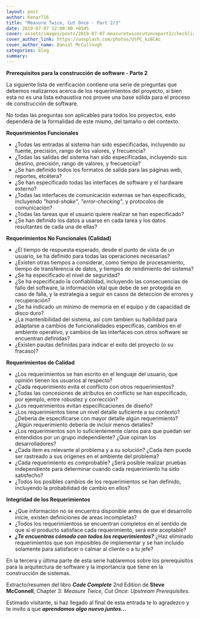 ```yaml
---
layout: post
author: Kenar716
title: "Measure Twice, Cut Once - Part 2/3"
date: 2019-07-07 12:00:00 +0545
cover: assets/images/posts/2019-07-07-measuretwicecutoncepart2/checklist-requirements.jpg
cover_author_link: https://unsplash.com/photos/UtPC_kz8CAc
cover_author_name: Daniel McCullough
categories: blog
summary:
---
```

**Prerequisitos para la construcción de software - Parte 2**

La siguiente lista de verificación contiene una serie de preguntas que debemos realizarnos acerca de los requerimientos del proyecto, si bien esta no es una lista exhaustiva nos provee una base sólida para el proceso de construcción de software.

No todas las preguntas son aplicables para todos los proyectos, esto dependerá de la formalidad de este mismo, del tamaño o del contexto.

**Requerimientos Funcionales**
- ¿Todas las entradas al sistema han sido especificadas, incluyendo su fuente, precisión, rango de los valores, y frecuencia?
- ¿Todas las salidas del sistema han sido especificadas, incluyendo sus destino, precisión, rango de valores, y frecuenciia?
- ¿Se han definido todos los formatos de salida para las páginas web, reportes, etcétera?
- ¿Se han especificado todas las interfaces de software y el hardware externo?
- ¿Todas las interfaces de comunicación externas se han especificado, incluyendo _"hand-shake"_, _"error-checking"_, y protocolos de comunicación?
- ¿Todas las tareas que el usuario quiere realizar se han especificado?
- ¿Se han definido los datos a usarse en cada tarea y los datos resultantes de cada una de ellas?

**Requerimientos No Funcionales (Calidad)**
- ¿El tiempo de respuesta esperado, desde el punto de vista de un usuario, se ha definido para todas las operaciones necesarias?
- ¿Existen otras tiempos a considerar, como tiempo de procesamiento, tiempo de transferencia de datos, y tiempos de rendimiento del sistema?
- ¿Se ha especificado el nivel de seguridad?
- ¿Se ha especificado la confiabilidad, incluyendo las consecuencias de fallo del software, la información vital que debe de ser protegida en caso de falla, y la estrategia a seguir en casos de deteccion de errores y recuperación?
- ¿Se ha indicado un mínimo de memoria en el equipo y de capacidad de disco duro?
- ¿La mantenibilidad del sistema, asi com tambien su habilidad para adaptarse a cambios de funcionalidades específicas, cambios en el ambiente operativo, y cambios de las interfaces con otros software se encuentran definidas?
- ¿Existen pautas definidas para indicar el exito del proyecto (o su fracaso)?

**Requerimientos de Calidad**
- ¿Los requerimientos se han escrito en el lenguaje del usuario, que opinión tienen los usuarios al respecto?
- ¿Cada requerimiento evita el conflicto con otros requerimientos?
- ¿Todas las concesiones de atributos en conflicto se han especificado, por ejemplo, entre robustez y corrección?
- ¿Los requerimientos evitan especificaciones de diseño?
- ¿Los requerimientos tiene un nivel detalle suficiente a su contexto? ¿Debería de especificarse con mayor detalle algún requerimiento? ¿Algún requerimiento debería de incluir menos detalles?
- ¿Los requerimientos son lo suficientemente claros para que puedan ser entendidos por un grupo independiente? ¿Que opinan los desarrolladores?
- ¿Cada item es relevante al problema y a su solución? ¿Cada item puede ser rastreado a sus origenes en el ambiente del problema?
- ¿Cada requerimiento es comprobable? ¿Será posible realizar pruebas independiente para determinar cuando cada requerimiento ha sido satisfecho?
- ¿Todos los posibles cambios de los requerimientos se han definido, incluyendo la probabilidad de cambio en ellos?

**Integridad de los Requerimientos**
- ¿Que información no se encuentra disponible antes de que el desarrollo inicie, existen definiciones de areas incompletas?
- ¿Todos los requerimientoss se encuentran completos en el sentido de que si el producto satisface cada requerimiento, será este aceptable?
- _**¿Te encuentras cómodo con todos los requerimientos?**_ ¿Haz eliminado requerimientos que son imposibles de implementar y se han incluido solamente para satisfacer o calmar al cliente o a tu jefe?

En la tercera y última parte de esta serie hablaremos sobre los prerequisitos para la arquitectura de software y la importancia que tiene en la construcción de sistemas.

Extracto/resumen del libro _**Code Complete**_ 2nd Edition de **Steve McConnell**, Chapter 3: _Measure Twice, Cut Once: Upstream Prerequisites_.

Estimado visitante, si haz llegado al final de esta entrada te lo agradezco y te invito a que _**aprendamos algo nuevo juntos...**_